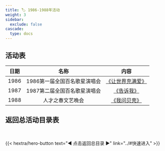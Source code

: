 ```yaml
---
title: 🏷️ 1986-1988年活动
weight: 3
sidebar:
  exclude: false
cascade:
  type: docs
---
```


## 活动表

|日期|名称|内容|
|:-----:|:-----:|:-----:|
|1986|1986第一届全国百名歌星演唱会|[《让世界充满爱》](../1986-1988/1986/)|
|1987|1987第二届全国百名歌星演唱会|[《告诉我》](../1986-1988/1987/)|
|1988|人才之春文艺晚会|[《我问贝壳》](../1986-1988/1988/)|





## 返回总活动目录表

<br>

{{< hextra/hero-button text="◀ 点击返回总目录 ▶" link="../#快速进入" >}}